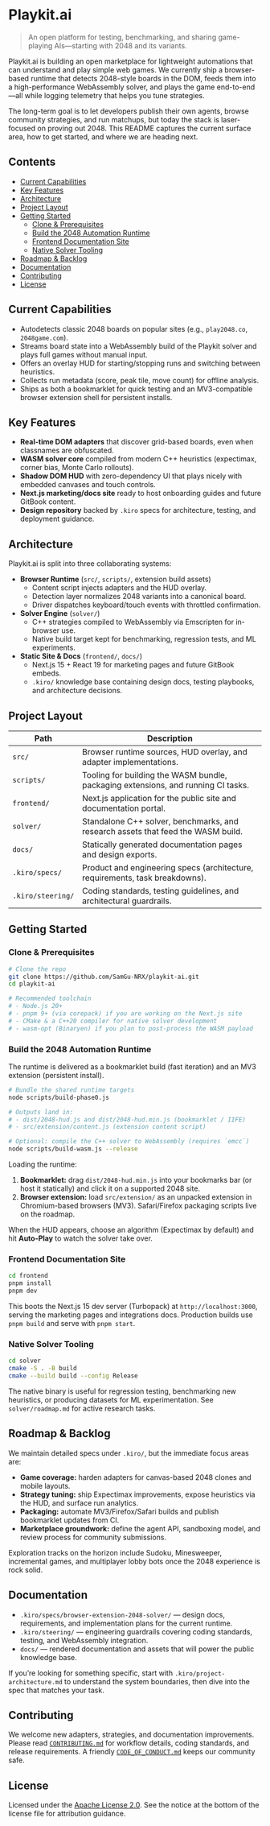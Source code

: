 # Playkit.ai

> An open platform for testing, benchmarking, and sharing game-playing AIs—starting with 2048 and its variants.

Playkit.ai is building an open marketplace for lightweight automations that can understand and play simple web games. We currently ship a browser-based runtime that detects 2048-style boards in the DOM, feeds them into a high-performance WebAssembly solver, and plays the game end-to-end—all while logging telemetry that helps you tune strategies.

The long-term goal is to let developers publish their own agents, browse community strategies, and run matchups, but today the stack is laser-focused on proving out 2048. This README captures the current surface area, how to get started, and where we are heading next.

## Contents
- [Current Capabilities](#current-capabilities)
- [Key Features](#key-features)
- [Architecture](#architecture)
- [Project Layout](#project-layout)
- [Getting Started](#getting-started)
  - [Clone & Prerequisites](#clone--prerequisites)
  - [Build the 2048 Automation Runtime](#build-the-2048-automation-runtime)
  - [Frontend Documentation Site](#frontend-documentation-site)
  - [Native Solver Tooling](#native-solver-tooling)
- [Roadmap & Backlog](#roadmap--backlog)
- [Documentation](#documentation)
- [Contributing](#contributing)
- [License](#license)

## Current Capabilities

- Autodetects classic 2048 boards on popular sites (e.g., `play2048.co`, `2048game.com`).
- Streams board state into a WebAssembly build of the Playkit solver and plays full games without manual input.
- Offers an overlay HUD for starting/stopping runs and switching between heuristics.
- Collects run metadata (score, peak tile, move count) for offline analysis.
- Ships as both a bookmarklet for quick testing and an MV3-compatible browser extension shell for persistent installs.

## Key Features

- **Real-time DOM adapters** that discover grid-based boards, even when classnames are obfuscated.
- **WASM solver core** compiled from modern C++ heuristics (expectimax, corner bias, Monte Carlo rollouts).
- **Shadow DOM HUD** with zero-dependency UI that plays nicely with embedded canvases and touch controls.
- **Next.js marketing/docs site** ready to host onboarding guides and future GitBook content.
- **Design repository** backed by `.kiro` specs for architecture, testing, and deployment guidance.

## Architecture

Playkit.ai is split into three collaborating systems:

- **Browser Runtime** (`src/`, `scripts/`, extension build assets)
  - Content script injects adapters and the HUD overlay.
  - Detection layer normalizes 2048 variants into a canonical board.
  - Driver dispatches keyboard/touch events with throttled confirmation.
- **Solver Engine** (`solver/`)
  - C++ strategies compiled to WebAssembly via Emscripten for in-browser use.
  - Native build target kept for benchmarking, regression tests, and ML experiments.
- **Static Site & Docs** (`frontend/`, `docs/`)
  - Next.js 15 + React 19 for marketing pages and future GitBook embeds.
  - `.kiro/` knowledge base containing design docs, testing playbooks, and architecture decisions.

## Project Layout

| Path | Description |
| --- | --- |
| `src/` | Browser runtime sources, HUD overlay, and adapter implementations. |
| `scripts/` | Tooling for building the WASM bundle, packaging extensions, and running CI tasks. |
| `frontend/` | Next.js application for the public site and documentation portal. |
| `solver/` | Standalone C++ solver, benchmarks, and research assets that feed the WASM build. |
| `docs/` | Statically generated documentation pages and design exports. |
| `.kiro/specs/` | Product and engineering specs (architecture, requirements, task breakdowns). |
| `.kiro/steering/` | Coding standards, testing guidelines, and architectural guardrails. |

## Getting Started

### Clone & Prerequisites

```bash
# Clone the repo
git clone https://github.com/SamGu-NRX/playkit-ai.git
cd playkit-ai

# Recommended toolchain
# - Node.js 20+
# - pnpm 9+ (via corepack) if you are working on the Next.js site
# - CMake & a C++20 compiler for native solver development
# - wasm-opt (Binaryen) if you plan to post-process the WASM payload
```

### Build the 2048 Automation Runtime

The runtime is delivered as a bookmarklet build (fast iteration) and an MV3 extension (persistent install).

```bash
# Bundle the shared runtime targets
node scripts/build-phase0.js

# Outputs land in:
# - dist/2048-hud.js and dist/2048-hud.min.js (bookmarklet / IIFE)
# - src/extension/content.js (extension content script)

# Optional: compile the C++ solver to WebAssembly (requires `emcc`)
node scripts/build-wasm.js --release
```

Loading the runtime:

1. **Bookmarklet:** drag `dist/2048-hud.min.js` into your bookmarks bar (or host it statically) and click it on a supported 2048 site.
2. **Browser extension:** load `src/extension/` as an unpacked extension in Chromium-based browsers (MV3). Safari/Firefox packaging scripts live on the roadmap.

When the HUD appears, choose an algorithm (Expectimax by default) and hit **Auto-Play** to watch the solver take over.

### Frontend Documentation Site

```bash
cd frontend
pnpm install
pnpm dev
```

This boots the Next.js 15 dev server (Turbopack) at `http://localhost:3000`, serving the marketing pages and integrations docs. Production builds use `pnpm build` and serve with `pnpm start`.

### Native Solver Tooling

```bash
cd solver
cmake -S . -B build
cmake --build build --config Release
```

The native binary is useful for regression testing, benchmarking new heuristics, or producing datasets for ML experimentation. See `solver/roadmap.md` for active research tasks.

## Roadmap & Backlog

We maintain detailed specs under `.kiro/`, but the immediate focus areas are:

- **Game coverage:** harden adapters for canvas-based 2048 clones and mobile layouts.
- **Strategy tuning:** ship Expectimax improvements, expose heuristics via the HUD, and surface run analytics.
- **Packaging:** automate MV3/Firefox/Safari builds and publish bookmarklet updates from CI.
- **Marketplace groundwork:** define the agent API, sandboxing model, and review process for community submissions.

Exploration tracks on the horizon include Sudoku, Minesweeper, incremental games, and multiplayer lobby bots once the 2048 experience is rock solid.

## Documentation

- `.kiro/specs/browser-extension-2048-solver/` — design docs, requirements, and implementation plans for the current runtime.
- `.kiro/steering/` — engineering guardrails covering coding standards, testing, and WebAssembly integration.
- `docs/` — rendered documentation and assets that will power the public knowledge base.

If you’re looking for something specific, start with `.kiro/project-architecture.md` to understand the system boundaries, then dive into the spec that matches your task.

## Contributing

We welcome new adapters, strategies, and documentation improvements. Please read [`CONTRIBUTING.md`](.github/CONTRIBUTING.md) for workflow details, coding standards, and release requirements. A friendly [`CODE_OF_CONDUCT.md`](.github/CODE_OF_CONDUCT.md) keeps our community safe.

## License

Licensed under the [Apache License 2.0](LICENSE). See the notice at the bottom of the license file for attribution guidance.
